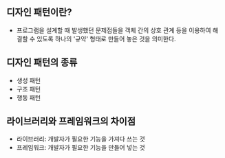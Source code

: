 ## 디자인 패턴이란?

- 프로그램을 설계할 때 발생했던 문제점들을 객체 간의 상호 관계 등을 이용하여 해결할 수 있도록 하나의 '규약' 형태로 만들어 놓은 것을 의미한다.

## 디자인 패턴의 종류

- 생성 패턴
- 구조 패턴
- 행동 패턴

## 라이브러리와 프레임워크의 차이점

- 라이브러리: 개발자가 필요한 기능을 가져다 쓰는 것
- 프레임워크: 개발자가 필요한 기능을 만들어 넣는 것

